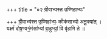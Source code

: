 +++
title = "०२ ग्रीवाभ्यस्त उष्णिहाभ्यः"

+++
ग्री॒वाभ्य॑स्त उ॒ष्णिहा॑भ्यः॒ कीक॑साभ्यो अनू॒क्या॑त् ।  
यक्ष्मं॑ दोष॒ण्य१॒॑मंसा॑भ्यां बा॒हुभ्यां॒ वि वृ॑हामि ते ॥